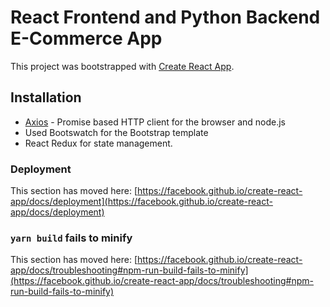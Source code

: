 # React Frontend and Python Backend E-Commerce App

This project was bootstrapped with [Create React App](https://github.com/facebook/create-react-app).

## Installation
* [Axios](https://www.npmjs.com/package/axios) - Promise based HTTP client for the browser and node.js
* Used Bootswatch for the Bootstrap template
* React Redux for state management.

### Deployment

This section has moved here: [https://facebook.github.io/create-react-app/docs/deployment](https://facebook.github.io/create-react-app/docs/deployment)

### `yarn build` fails to minify

This section has moved here: [https://facebook.github.io/create-react-app/docs/troubleshooting#npm-run-build-fails-to-minify](https://facebook.github.io/create-react-app/docs/troubleshooting#npm-run-build-fails-to-minify)
